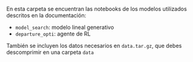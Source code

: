 En esta carpeta se encuentran las notebooks de los modelos utilizados descritos en la documentación:

* `model_search`: modelo lineal generativo
* `departure_opti`: agente de RL

También se incluyen los datos necesarios en `data.tar.gz`, que debes descomprimir en una carpeta `data`
